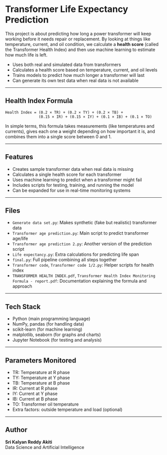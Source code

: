 # Transformer Life Expectancy Prediction

This project is about predicting how long a power transformer will keep working before it needs repair or replacement. By looking at things like temperature, current, and oil condition, we calculate a **health score** (called the Transformer Health Index) and then use machine learning to estimate how much life is left.  

- Uses both real and simulated data from transformers  
- Calculates a health score based on temperature, current, and oil levels  
- Trains models to predict how much longer a transformer will last  
- Can generate its own test data when real data is not available  

---

## Health Index Formula

```
Health Index = (0.2 × TR) + (0.2 × TY) + (0.2 × TB) + 
               (0.15 × IR) + (0.15 × IY) + (0.1 × IB) + (0.1 × TO)
```

In simple terms, this formula takes measurements (like temperatures and currents), gives each one a weight depending on how important it is, and combines them into a single score between 0 and 1.  

---

## Features

- Creates sample transformer data when real data is missing  
- Calculates a single health score for each transformer  
- Uses machine learning to predict when a transformer might fail  
- Includes scripts for testing, training, and running the model  
- Can be expanded for use in real-time monitoring systems  

---

## Files

- `Generate data set.py`: Makes synthetic (fake but realistic) transformer data  
- `Transformer age prediction.py`: Main script to predict transformer age/life  
- `Transformer age prediction 2.py`: Another version of the prediction script  
- `Life expectancy.py`: Extra calculations for predicting life span  
- `final.py`: Full pipeline combining all steps together  
- `Transformer code`, `Transformer code 1/2.py`: Helper scripts for health index  
- `TRANSFORMER HEALTH INDEX.pdf`, `Transformer Health Index Monitoring Formula - report.pdf`: Documentation explaining the formula and approach  

---

## Tech Stack

- Python (main programming language)  
- NumPy, pandas (for handling data)  
- scikit-learn (for machine learning)  
- matplotlib, seaborn (for graphs and charts)  
- Jupyter Notebook (for testing and analysis)  

---

## Parameters Monitored

- TR: Temperature at R phase  
- TY: Temperature at Y phase  
- TB: Temperature at B phase  
- IR: Current at R phase  
- IY: Current at Y phase  
- IB: Current at B phase  
- TO: Transformer oil temperature  
- Extra factors: outside temperature and load (optional)  

---

## Author

**Sri Kalyan Reddy Akiti**  
Data Science and Artificial Intelligence  
